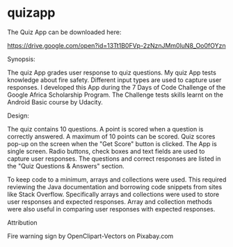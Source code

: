 # quizapp

The Quiz App can be downloaded here:

https://drive.google.com/open?id=13Tt1B0FVp-2zNznJMm0luN8_Oo0fOYzn

Synopsis:

The quiz App grades user response to quiz questions. My quiz App tests knowledge about fire safety.
Different input types are used to capture user responses. I developed this App during the 7 Days of Code Challenge
of the Google Africa Scholarship Program. The Challenge tests skills learnt on the Android Basic course by Udacity.

Design:

The quiz contains 10 questions. A point is scored when a question is correctly answered. A maximum of 10 points
can be scored. Quiz scores pop-up on the screen when the "Get Score" button is clicked. The App is single screen. 
Radio buttons, check boxes and text fields are used to capture user responses. The questions and correct responses are listed
in the "Quiz Questions & Answers" section.

To keep code to a minimum, arrays and collections were used. This required reviewing the Java documentation and borrowing code snippets
from sites like Stack Overflow. Specifically arrays and collections were used to store user responses and expected responses.
Array and collection methods were also useful in comparing user responses with expected responses.

Attribution

Fire warning sign by OpenClipart-Vectors on Pixabay.com
